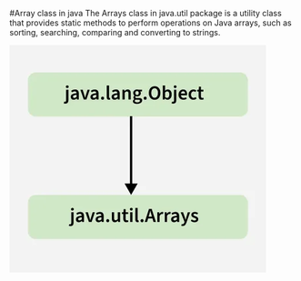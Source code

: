 #Array class in java
The Arrays class in java.util package is a utility class that provides static methods to perform operations on Java arrays, such as sorting, searching, comparing and converting to strings.

![image alt](https://github.com/harshadev-7/Array-class/blob/f4c479116c11138b62e5913f2fc2b260fcac78de/Arrayclass%20(1).webp)
